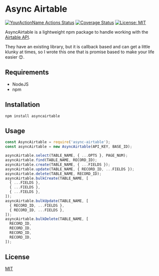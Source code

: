 # Async Airtable

[![YourActionName Actions Status](https://github.com/gv14982/async-airtable/workflows/Tests/badge.svg)](https://github.com/gv14982/async-airtable/actions)
[![Coverage Status](https://coveralls.io/repos/github/GV14982/async-airtable/badge.svg?branch=master)](https://coveralls.io/github/GV14982/async-airtable?branch=master)
[![License: MIT](https://img.shields.io/badge/License-MIT-yellow.svg)](https://opensource.org/licenses/MIT)

AsyncAirtable is a lightweight npm package to handle working with the [Airtable API](https://airtable.com/api).

They have an existing library, but it is callback based and can get a little klunky at times, so I wrote this one that is promise based to make your life easier 😊.

## Requirements

- NodeJS
- npm

## Installation

```
npm install asyncairtable
```

## Usage

```javascript
const AsyncAirtable = require('async-airtable');
const asyncAirtable = new AsyncAirtable(API_KEY, BASE_ID);

asyncAirtable.select(TABLE_NAME, { ...OPTS }, PAGE_NUM);
asyncAirtable.find(TABLE_NAME, RECORD_ID);
asyncAirtable.create(TABLE_NAME, { ...FIELDS });
asyncAirtable.update(TABLE_NAME, { RECORD_ID, ...FIELDS });
asyncAirtable.delete(TABLE_NAME, RECORD_ID);
asyncAirtable.bulkCreate(TABLE_NAME, [
  { ...FIELDS },
  { ...FIELDS },
  { ...FIELDS },
]);
asyncAirtable.bulkUpdate(TABLE_NAME, [
  { RECORD_ID, ...FIELDS },
  { RECORD_ID, ...FIELDS },
]);
asyncAirtable.bulkDelete(TABLE_NAME, [
  RECORD_ID,
  RECORD_ID,
  RECORD_ID,
  RECORD_ID,
]);
```

## License

[MIT](https://choosealicense.com/licenses/mit/)
